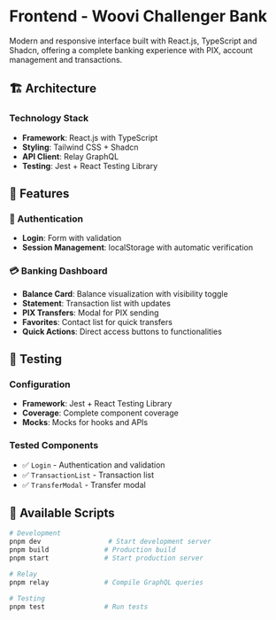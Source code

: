# Frontend - Woovi Challenger Bank

Modern and responsive interface built with React.js, TypeScript and Shadcn, offering a complete banking experience with PIX, account management and transactions.

## 🏗️ Architecture

### Technology Stack
- **Framework**: React.js with TypeScript
- **Styling**: Tailwind CSS + Shadcn
- **API Client**: Relay GraphQL
- **Testing**: Jest + React Testing Library

## 🚀 Features

### 🔐 Authentication
- **Login**: Form with validation
- **Session Management**: localStorage with automatic verification

### 💳 Banking Dashboard
- **Balance Card**: Balance visualization with visibility toggle
- **Statement**: Transaction list with updates
- **PIX Transfers**: Modal for PIX sending
- **Favorites**: Contact list for quick transfers
- **Quick Actions**: Direct access buttons to functionalities

## 🧪 Testing

### Configuration
- **Framework**: Jest + React Testing Library
- **Coverage**: Complete component coverage
- **Mocks**: Mocks for hooks and APIs

### Tested Components
- ✅ `Login` - Authentication and validation
- ✅ `TransactionList` - Transaction list
- ✅ `TransferModal` - Transfer modal

## 🚀 Available Scripts

```bash
# Development
pnpm dev                 # Start development server
pnpm build              # Production build
pnpm start              # Start production server

# Relay
pnpm relay              # Compile GraphQL queries

# Testing
pnpm test               # Run tests
```